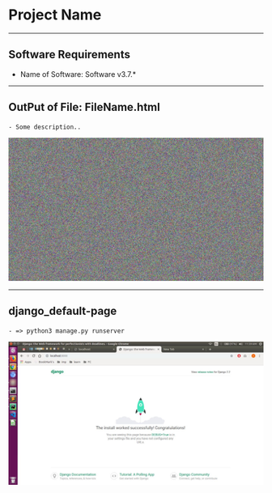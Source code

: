# Project Name

---
## Software Requirements
- Name of Software: Software v3.7.*


---
## OutPut of File: FileName.html
	- Some description..
<kbd><img src="/imgs-readme/img-black-blank_v1-1.jpg" alt="img_alternative_txt_v1-1" title="hover_title.."></img></kbd>


---
## django_default-page
	- => python3 manage.py runserver
<kbd><img src="/imgs-readme/django_default-page_v1-1_censored.jpg" alt="django_default-page_v1-1" title="django_default-page"></img></kbd>
